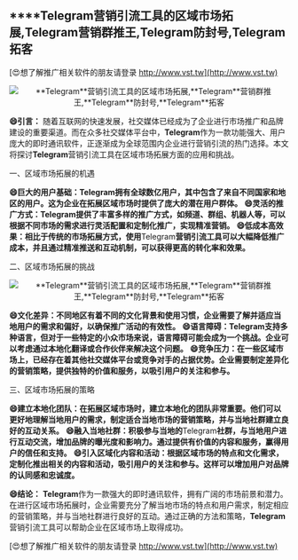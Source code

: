 ## ****Telegram**营销引流工具的区域市场拓展,**Telegram**营销群推王,**Telegram**防封号,**Telegram**拓客**

[😍想了解推广相关软件的朋友请登录 http://www.vst.tw](http://www.vst.tw)

 <center><img src="https://vst.tw/MP4/tuiguang/png/5.png" alt="**Telegram**营销引流工具的区域市场拓展,**Telegram**营销群推王,**Telegram**防封号,**Telegram**拓客"></center>

**😄引言：**
随着互联网的快速发展，社交媒体已经成为了企业进行市场推广和品牌建设的重要渠道。而在众多社交媒体平台中，**Telegram**作为一款功能强大、用户庞大的即时通讯软件，正逐渐成为全球范围内企业进行营销引流的热门选择。本文将探讨**Telegram**营销引流工具在区域市场拓展方面的应用和挑战。

一、区域市场拓展的机遇

**😄巨大的用户基础：**Telegram**拥有全球数亿用户，其中包含了来自不同国家和地区的用户。这为企业在拓展区域市场时提供了庞大的潜在用户群体。**
**😄灵活的推广方式：**Telegram**提供了丰富多样的推广方式，如频道、群组、机器人等，可以根据不同市场的需求进行灵活配置和定制化推广，实现精准营销。**
**😄低成本高效果：相比于传统的市场拓展方式，使用**Telegram**营销引流工具可以大幅降低推广成本，并且通过精准推送和互动机制，可以获得更高的转化率和效果。**

二、区域市场拓展的挑战

 <center><img src="https://vst.tw/MP4/tuiguang/png/6.png" alt="**Telegram**营销引流工具的区域市场拓展,**Telegram**营销群推王,**Telegram**防封号,**Telegram**拓客"></center>

**😄文化差异：不同地区有着不同的文化背景和使用习惯，企业需要了解并适应当地用户的需求和偏好，以确保推广活动的有效性。**
**😄语言障碍：**Telegram**支持多种语言，但对于一些特定的小众市场来说，语言障碍可能会成为一个挑战。企业可以考虑通过本地化翻译或合作伙伴来解决这个问题。**
**😄竞争压力：在一些区域市场上，已经存在着其他社交媒体平台或竞争对手的占据优势。企业需要制定差异化的营销策略，提供独特的价值和服务，以吸引用户的关注和参与。**

三、区域市场拓展的策略

**😄建立本地化团队：在拓展区域市场时，建立本地化的团队非常重要。他们可以更好地理解当地用户的需求，制定适合当地市场的营销策略，并与当地社群建立良好的互动关系。**
**😄融入当地社群：积极参与当地的**Telegram**社群，与当地用户进行互动交流，增加品牌的曝光度和影响力。通过提供有价值的内容和服务，赢得用户的信任和支持。**
**😄引入区域化内容和活动：根据区域市场的特点和文化需求，定制化推出相关的内容和活动，吸引用户的关注和参与。这样可以增加用户对品牌的认同感和忠诚度。**

**😄结论：**
**Telegram**作为一款强大的即时通讯软件，拥有广阔的市场前景和潜力。在进行区域市场拓展时，企业需要充分了解当地市场的特点和用户需求，制定相应的营销策略，并与当地社群进行良好的互动。通过正确的方法和策略，**Telegram**营销引流工具可以帮助企业在区域市场上取得成功。

[😍想了解推广相关软件的朋友请登录 http://www.vst.tw](http://www.vst.tw)



